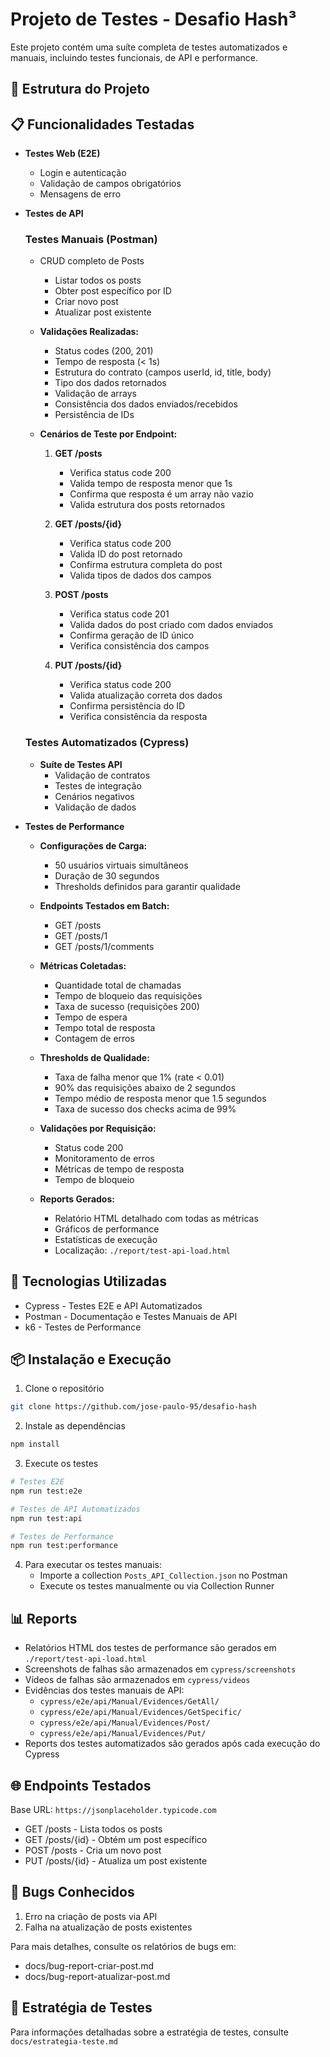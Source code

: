 # Projeto de Testes - Desafio Hash³

Este projeto contém uma suíte completa de testes automatizados e manuais, incluindo testes funcionais, de API e performance.

## 🚀 Estrutura do Projeto

## 📋 Funcionalidades Testadas

- **Testes Web (E2E)**
  - Login e autenticação
  - Validação de campos obrigatórios
  - Mensagens de erro

- **Testes de API**
  
  ### Testes Manuais (Postman)
  - CRUD completo de Posts
    - Listar todos os posts
    - Obter post específico por ID
    - Criar novo post
    - Atualizar post existente
  
  - **Validações Realizadas:**
    - Status codes (200, 201)
    - Tempo de resposta (< 1s)
    - Estrutura do contrato (campos userId, id, title, body)
    - Tipo dos dados retornados
    - Validação de arrays
    - Consistência dos dados enviados/recebidos
    - Persistência de IDs

  - **Cenários de Teste por Endpoint:**
    1. **GET /posts**
       - Verifica status code 200
       - Valida tempo de resposta menor que 1s
       - Confirma que resposta é um array não vazio
       - Valida estrutura dos posts retornados

    2. **GET /posts/{id}**
       - Verifica status code 200
       - Valida ID do post retornado
       - Confirma estrutura completa do post
       - Valida tipos de dados dos campos

    3. **POST /posts**
       - Verifica status code 201
       - Valida dados do post criado com dados enviados
       - Confirma geração de ID único
       - Verifica consistência dos campos

    4. **PUT /posts/{id}**
       - Verifica status code 200
       - Valida atualização correta dos dados
       - Confirma persistência do ID
       - Verifica consistência da resposta

  ### Testes Automatizados (Cypress)
  - **Suíte de Testes API**
    - Validação de contratos
    - Testes de integração
    - Cenários negativos
    - Validação de dados

- **Testes de Performance**
  - **Configurações de Carga:**
    - 50 usuários virtuais simultâneos
    - Duração de 30 segundos
    - Thresholds definidos para garantir qualidade

  - **Endpoints Testados em Batch:**
    - GET /posts
    - GET /posts/1
    - GET /posts/1/comments

  - **Métricas Coletadas:**
    - Quantidade total de chamadas
    - Tempo de bloqueio das requisições
    - Taxa de sucesso (requisições 200)
    - Tempo de espera
    - Tempo total de resposta
    - Contagem de erros

  - **Thresholds de Qualidade:**
    - Taxa de falha menor que 1% (rate < 0.01)
    - 90% das requisições abaixo de 2 segundos
    - Tempo médio de resposta menor que 1.5 segundos
    - Taxa de sucesso dos checks acima de 99%

  - **Validações por Requisição:**
    - Status code 200
    - Monitoramento de erros
    - Métricas de tempo de resposta
    - Tempo de bloqueio

  - **Reports Gerados:**
    - Relatório HTML detalhado com todas as métricas
    - Gráficos de performance
    - Estatísticas de execução
    - Localização: `./report/test-api-load.html`

## 🔧 Tecnologias Utilizadas

- Cypress - Testes E2E e API Automatizados
- Postman - Documentação e Testes Manuais de API
- k6 - Testes de Performance

## 📦 Instalação e Execução

1. Clone o repositório
```bash
git clone https://github.com/jose-paulo-95/desafio-hash
```

2. Instale as dependências
```bash
npm install
```

3. Execute os testes
```bash
# Testes E2E
npm run test:e2e

# Testes de API Automatizados
npm run test:api

# Testes de Performance
npm run test:performance
```

4. Para executar os testes manuais:
   - Importe a collection `Posts_API_Collection.json` no Postman
   - Execute os testes manualmente ou via Collection Runner

## 📊 Reports

- Relatórios HTML dos testes de performance são gerados em `./report/test-api-load.html`
- Screenshots de falhas são armazenados em `cypress/screenshots`
- Vídeos de falhas são armazenados em `cypress/videos`
- Evidências dos testes manuais de API:
  - `cypress/e2e/api/Manual/Evidences/GetAll/`
  - `cypress/e2e/api/Manual/Evidences/GetSpecific/`
  - `cypress/e2e/api/Manual/Evidences/Post/`
  - `cypress/e2e/api/Manual/Evidences/Put/`
- Reports dos testes automatizados são gerados após cada execução do Cypress

## 🌐 Endpoints Testados

Base URL: `https://jsonplaceholder.typicode.com`

- GET /posts - Lista todos os posts
- GET /posts/{id} - Obtém um post específico
- POST /posts - Cria um novo post
- PUT /posts/{id} - Atualiza um post existente

## 🐛 Bugs Conhecidos

1. Erro na criação de posts via API
2. Falha na atualização de posts existentes

Para mais detalhes, consulte os relatórios de bugs em:
- docs/bug-report-criar-post.md
- docs/bug-report-atualizar-post.md

## 📝 Estratégia de Testes

Para informações detalhadas sobre a estratégia de testes, consulte `docs/estrategia-teste.md`